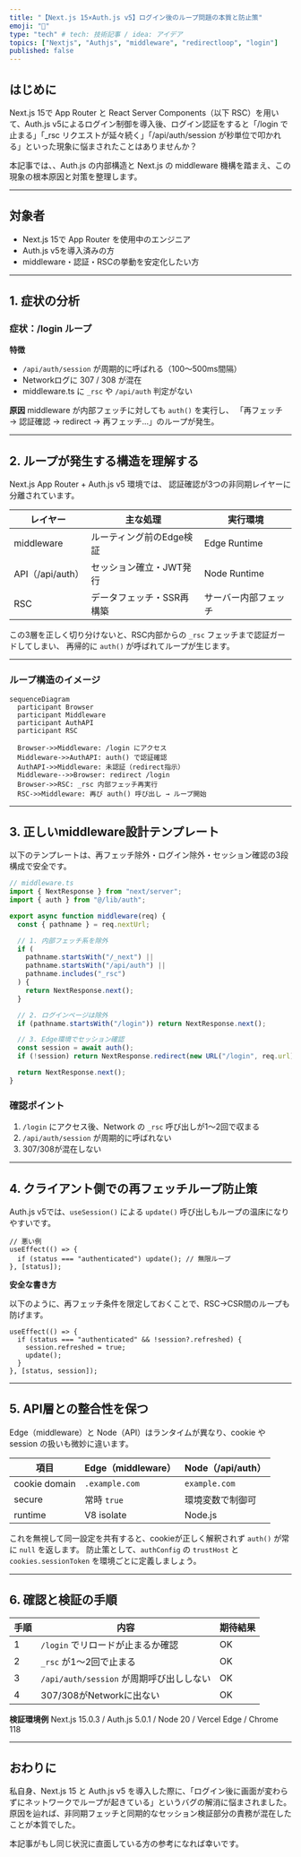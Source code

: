 ```yaml
---
title: "【Next.js 15×Auth.js v5】ログイン後のループ問題の本質と防止策"
emoji: "🔁"
type: "tech" # tech: 技術記事 / idea: アイデア
topics: ["Nextjs", "Authjs", "middleware", "redirectloop", "login"]
published: false
---
```


## はじめに

Next.js 15で App Router と React Server Components（以下 RSC）を用いて、Auth.js v5によるログイン制御を導入後、ログイン認証をすると「/login で止まる」「_rsc リクエストが延々続く」「/api/auth/session が秒単位で叩かれる」といった現象に悩まされたことはありませんか？

本記事では、、Auth.js の内部構造と Next.js の middleware 機構を踏まえ、この現象の根本原因と対策を整理します。

---

## 対象者

* Next.js 15で App Router を使用中のエンジニア
* Auth.js v5を導入済みの方
* middleware・認証・RSCの挙動を安定化したい方

---

## 1. 症状の分析

### 症状：/login ループ

**特徴**

* `/api/auth/session` が周期的に呼ばれる（100〜500ms間隔）
* Networkログに 307 / 308 が混在
* middleware.ts に `_rsc` や `/api/auth` 判定がない

**原因**
middleware が内部フェッチに対しても `auth()` を実行し、
「再フェッチ → 認証確認 → redirect → 再フェッチ...」のループが発生。

---

## 2. ループが発生する構造を理解する

Next.js App Router + Auth.js v5 環境では、
認証確認が3つの非同期レイヤーに分離されています。

| レイヤー           | 主な処理           | 実行環境         |
| -------------- | -------------- | ------------ |
| middleware     | ルーティング前のEdge検証 | Edge Runtime |
| API（/api/auth） | セッション確立・JWT発行  | Node Runtime |
| RSC            | データフェッチ・SSR再構築 | サーバー内部フェッチ   |

この3層を正しく切り分けないと、RSC内部からの `_rsc` フェッチまで認証ガードしてしまい、
再帰的に `auth()` が呼ばれてループが生じます。

---

### ループ構造のイメージ

```mermaid
sequenceDiagram
  participant Browser
  participant Middleware
  participant AuthAPI
  participant RSC

  Browser->>Middleware: /login にアクセス
  Middleware->>AuthAPI: auth() で認証確認
  AuthAPI->>Middleware: 未認証（redirect指示）
  Middleware-->>Browser: redirect /login
  Browser->>RSC: _rsc 内部フェッチ再実行
  RSC->>Middleware: 再び auth() 呼び出し → ループ開始
```

---

## 3. 正しいmiddleware設計テンプレート

以下のテンプレートは、再フェッチ除外・ログイン除外・セッション確認の3段構成で安全です。

```ts
// middleware.ts
import { NextResponse } from "next/server";
import { auth } from "@/lib/auth";

export async function middleware(req) {
  const { pathname } = req.nextUrl;

  // 1. 内部フェッチ系を除外
  if (
    pathname.startsWith("/_next") ||
    pathname.startsWith("/api/auth") ||
    pathname.includes("_rsc")
  ) {
    return NextResponse.next();
  }

  // 2. ログインページは除外
  if (pathname.startsWith("/login")) return NextResponse.next();

  // 3. Edge環境でセッション確認
  const session = await auth();
  if (!session) return NextResponse.redirect(new URL("/login", req.url));

  return NextResponse.next();
}
```

### 確認ポイント

1. `/login` にアクセス後、Network の `_rsc` 呼び出しが1〜2回で収まる
2. `/api/auth/session` が周期的に呼ばれない
3. 307/308が混在しない

---

## 4. クライアント側での再フェッチループ防止策

Auth.js v5では、`useSession()` による `update()` 呼び出しもループの温床になりやすいです。

```tsx
// 悪い例
useEffect(() => {
  if (status === "authenticated") update(); // 無限ループ
}, [status]);
```

**安全な書き方**

以下のように、再フェッチ条件を限定しておくことで、RSC→CSR間のループも防げます。

```tsx
useEffect(() => {
  if (status === "authenticated" && !session?.refreshed) {
    session.refreshed = true;
    update();
  }
}, [status, session]);
```


---

## 5. API層との整合性を保つ

Edge（middleware）と Node（API）はランタイムが異なり、cookie や session の扱いも微妙に違います。

| 項目            | Edge（middleware） | Node（/api/auth） |
| ------------- | ---------------- | --------------- |
| cookie domain | `.example.com`   | `example.com`   |
| secure        | 常時 `true`        | 環境変数で制御可        |
| runtime       | V8 isolate       | Node.js         |

これを無視して同一設定を共有すると、cookieが正しく解釈されず `auth()` が常に `null` を返します。
防止策として、`authConfig` の `trustHost` と `cookies.sessionToken` を環境ごとに定義しましょう。

---

## 6. 確認と検証の手順

| 手順 | 内容                             | 期待結果 |
| -- | ------------------------------ | ---- |
| 1  | `/login` でリロードが止まるか確認          | OK   |
| 2  | `_rsc` が1〜2回で止まる               | OK   |
| 3  | `/api/auth/session` が周期呼び出ししない | OK   |
| 4  | 307/308がNetworkに出ない            | OK   |

**検証環境例**
Next.js 15.0.3 / Auth.js 5.0.1 / Node 20 / Vercel Edge / Chrome 118

---

## おわりに

私自身、Next.js 15 と Auth.js v5 を導入した際に、「ログイン後に画面が変わらずにネットワークでループが起きている」というバグの解消に悩まされました。
原因を辿れば、非同期フェッチと同期的なセッション検証部分の責務が混在したことが本質でした。

本記事がもし同じ状況に直面している方の参考になれば幸いです。

